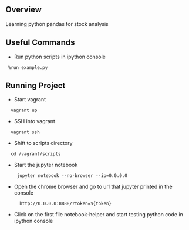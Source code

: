 ## Overview
Learning python pandas for stock analysis

## Useful Commands
* Run python scripts in ipython console
 ```
  %run example.py
 ```
## Running Project
* Start vagrant
 ```
   vagrant up
 ```
* SSH into vagrant
 ```
   vagrant ssh
 ```
* Shift to scripts directory
 ```
   cd /vagrant/scripts
 ```
* Start the jupyter notebook
  ```
   jupyter notebook --no-browser --ip=0.0.0.0
  ```
* Open the chrome browser and go to url that jupyter printed in the console
  ```
    http://0.0.0.0:8888/?token=${token}
  ```
* Click on the first file notebook-helper and start testing python code in ipython console
